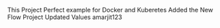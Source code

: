 This Project Perfect example for Docker and Kuberetes
Added the New Flow Project
Updated Values  amarjit123
